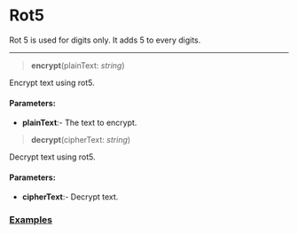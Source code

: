
# Rot5
Rot 5 is used for digits only. It adds 5 to every digits.
***
> __encrypt__(plainText: _string_)

Encrypt text using rot5.
#### Parameters:
 - __plainText__:- The text to encrypt.

> __decrypt__(cipherText: _string_)

Decrypt text using rot5.
#### Parameters:
 - __cipherText__:- Decrypt text.


### [Examples](https://github.com/Badvillain01/Text-Cryptography/blob/master/examples/rot5.js)
